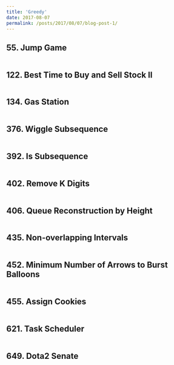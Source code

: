 ```yaml
---
title: 'Greedy'
date: 2017-08-07
permalink: /posts/2017/08/07/blog-post-1/
---
```


## 55. Jump Game
<pre>
</pre>

## 122. Best Time to Buy and Sell Stock II
<pre>
</pre>

## 134. Gas Station
<pre>
</pre>

## 376. Wiggle Subsequence
<pre>
</pre>

## 392. Is Subsequence
<pre>
</pre>

## 402. Remove K Digits
<pre>
</pre>

## 406. Queue Reconstruction by Height
<pre>
</pre>

## 435. Non-overlapping Intervals
<pre>
</pre>

## 452. Minimum Number of Arrows to Burst Balloons
<pre>
</pre>

## 455. Assign Cookies
<pre>
</pre>

## 621. Task Scheduler
<pre>
</pre>

## 649. Dota2 Senate
<pre>
</pre>
